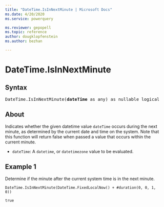 ```yaml
---
title: "DateTime.IsInNextMinute | Microsoft Docs"
ms.date: 4/20/2020
ms.service: powerquery

ms.reviewer: gepopell
ms.topic: reference
author: dougklopfenstein
ms.author: bezhan

---
```

# DateTime.IsInNextMinute

## Syntax

<pre>
DateTime.IsInNextMinute(<b>dateTime</b> as any) as nullable logical
</pre>

## About  
Indicates whether the given datetime value `dateTime` occurs during the next minute, as determined by the current date and time on the system. Note that this function will return false when passed a value that occurs within the current minute. <ul> <li><code>dateTime</code>: A <code>datetime</code>, or <code>datetimezone</code> value to be evaluated.</li> </ul>

## Example 1
Determine if the minute after the current system time is in the next minute.

```powerquery-m
DateTime.IsInNextMinute(DateTime.FixedLocalNow() + #duration(0, 0, 1, 0))
```

`true`
